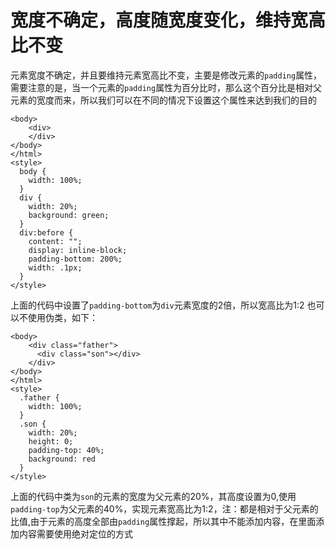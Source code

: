 # 宽度不确定，高度随宽度变化，维持宽高比不变
元素宽度不确定，并且要维持元素宽高比不变，主要是修改元素的`padding`属性，需要注意的是，当一个元素的`padding`属性为百分比时，那么这个百分比是相对父元素的宽度而来，所以我们可以在不同的情况下设置这个属性来达到我们的目的
```
<body>
    <div>
    </div>
</body>
</html>
<style>
  body {
    width: 100%;
  }
  div {
    width: 20%;
    background: green;
  }
  div:before {
    content: "";
    display: inline-block;
    padding-bottom: 200%;
    width: .1px;
  }
</style>
```
上面的代码中设置了`padding-bottom`为`div`元素宽度的2倍，所以宽高比为1:2
也可以不使用伪类，如下：
```
<body>
    <div class="father">
      <div class="son"></div>
    </div>
</body>
</html>
<style>
  .father {
    width: 100%;
  }
  .son {
    width: 20%;
    height: 0;
    padding-top: 40%;
    background: red
  }
</style>
```
上面的代码中类为`son`的元素的宽度为父元素的20%，其高度设置为0,使用`padding-top`为父元素的40%，实现元素宽高比为1:2，注：都是相对于父元素的比值,由于元素的高度全部由`padding`属性撑起，所以其中不能添加内容，在里面添加内容需要使用绝对定位的方式
